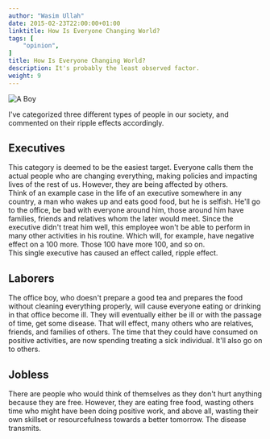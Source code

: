 ```yaml
---
author: "Wasim Ullah"
date: 2015-02-23T22:00:00+01:00
linktitle: How Is Everyone Changing World?
tags: [
    "opinion",
]
title: How Is Everyone Changing World?
description: It's probably the least observed factor.
weight: 9
---
```


![A Boy](/images/boy.jpg)

I've categorized three different types of people in our society, and commented on their ripple effects accordingly.

## Executives
This category is deemed to be the easiest target. Everyone calls them the actual people who are changing everything, making policies and impacting lives of the rest of us. However, they are being affected by others.<br>
Think of an example case in the life of an executive somewhere in any country, a man who wakes up and eats good food, but he is selfish. He'll go to the office, be bad with everyone around him, those around him have families, friends and relatives whom the later would meet. Since the executive didn't treat him well, this employee won't be able to perform in many other activities in his routine. Which will, for example, have negative effect on a 100 more. Those 100 have more 100, and so on.<br>
This single executive has caused an effect called, ripple effect.

## Laborers
The office boy, who doesn't prepare a good tea and prepares the food without cleaning everything properly, will cause everyone eating or drinking in that office become ill. They will eventually either be ill or with the passage of time, get some disease. That will effect, many others who are relatives, friends, and families of others. The time that they could have consumed on positive activities, are now spending treating a sick individual. It'll also go on to others.

## Jobless
There are people who would think of themselves as they don't hurt anything because they are free. However, they are eating free food, wasting others time who might have been doing positive work, and above all, wasting their own skillset or resourcefulness towards a better tomorrow. The disease transmits.
